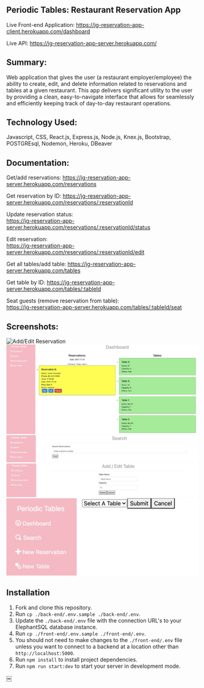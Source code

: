 ## Periodic Tables: Restaurant Reservation App
Live Front-end Application: https://jg-reservation-app-client.herokuapp.com/dashboard

Live API: https://jg-reservation-app-server.herokuapp.com/

## Summary:
Web application that gives the user (a restaurant employer/employee) the ability to create, edit, and delete information related to reservations and tables at a given restaurant. This app delivers significant utility to the user by providing a clean, easy-to-navigate interface that allows for seamlessly and efficiently keeping track of day-to-day restaurant operations.

## Technology Used:
Javascript, CSS, React.js, Express.js, Node.js, Knex.js, Bootstrap, POSTGREsql, Nodemon, Heroku, DBeaver

## Documentation:
Get/add reservations: 
https://jg-reservation-app-server.herokuapp.com/reservations

Get reservation by ID:
https://jg-reservation-app-server.herokuapp.com/reservations/:reservationId

Update reservation status:  
https://jg-reservation-app-server.herokuapp.com/reservations/:reservationId/status

Edit reservation:  
https://jg-reservation-app-server.herokuapp.com/reservations/:reservationId/edit

Get all tables/add table: 
https://jg-reservation-app-server.herokuapp.com/tables

Get table by ID: 
https://jg-reservation-app-server.herokuapp.com/tables/:tableId

Seat guests (remove reservation from table):  
https://jg-reservation-app-server.herokuapp.com/tables/:tableId/seat

## Screenshots:
![Add/Edit Reservation](https://drive.google.com/file/d/1sKv7CDSgbW2__zmCFsrN3ojOj6Vxufuj/view?usp=sharing)
![Dashboard](./readme-images/Dashboard.jpeg)
![Search Reservations](./readme-images/reservationSearch.jpeg)
![Add/Edit Table](./readme-images/add-edit-table.jpeg)
![Seat Guests](./readme-images/select-table.jpeg)

## Installation

1. Fork and clone this repository.
1. Run `cp ./back-end/.env.sample ./back-end/.env`.
1. Update the `./back-end/.env` file with the connection URL's to your ElephantSQL database instance.
1. Run `cp ./front-end/.env.sample ./front-end/.env`.
1. You should not need to make changes to the `./front-end/.env` file unless you want to connect to a backend at a location other than `http://localhost:5000`.
1. Run `npm install` to install project dependencies.
1. Run `npm run start:dev` to start your server in development mode.



￼
